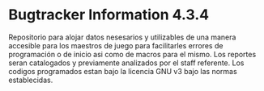 Bugtracker Information  4.3.4
=======

Repositorio para alojar datos nesesarios y utilizables de una manera accesible para los maestros de juego para facilitarles errores de programación o de inicio asi como de macros para el mismo.
Los reportes seran catalogados y previamente analizados por el staff referente.
Los codigos programados estan bajo la licencia GNU v3 bajo las normas establecidas.
